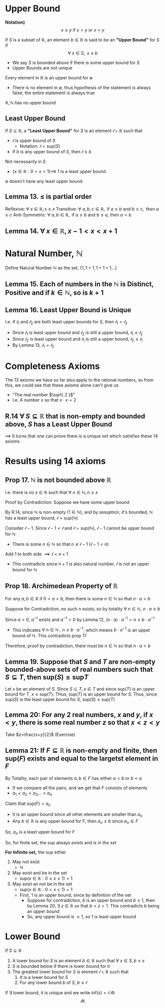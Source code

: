 # Upper Bound
**Notation)**
$$x\leq y \text{ if } x=y \text{ or }x<y$$

If $S$ is a subset of $\mathbb{R}$, an element $b\in\mathbb{R}$ is said to be an **"Upper Bound"** for $S$ if
$$\forall \text{ }x\in S,\text{ } x\leq b$$
- We say $S$ is bounded above if there is some upper bound for $S$
- Upper Bounds are not unique

Every element in $\mathbb{R}$ is an upper bound for $\emptyset$ 
- There is no element in $\emptyset$, thus hypothesis of the statement is always false, the entire statement is always true

$\mathbb{R}, \mathbb{N}$ has no upper bound

## Least Upper Bound
If $S\subseteq \mathbb{R}$, a **"Least Upper Bound"** for $S$ is an element $\mathscr{l}\in\mathbb{R}$ such that
- $\mathscr{l}$ is upper bound of $S$
	- Notation: $\mathscr{l}=\text{sup}(S)$
- If $b$ is any upper bound of $S$, then $\mathscr{l}\leq b$

Not necessarily in $S$
- $\{x\in\mathbb{R}:0<x<1 \} \implies$ 1 is a least upper bound

$\emptyset$ doesn't have any least upper bound

## Lemma 13. $\leq$ is partial order
Reflexive: $\forall \text{ }x\in\mathbb{R}, x\leq x$
Transitive: $\forall \text{ }a,b,c\in\mathbb{R}, \text{ if }a\leq b\text{ and }b\leq c, \text{ then }a\leq c$
Anti-Symmetric: $\forall \text{ }a,b\in\mathbb{R}, \text{ if }a\leq b\text{ and }b\leq a\text{, then }a=b$

## Lemma 14. $\forall \text{ }x\in\mathbb{R}, x-1<x<x+1$


# Natural Number, $\mathbb{N}$
Define Natural Number $\mathbb{N}$ as the set, $\{1,1+1, 1+1+1\dots\}$

## Lemma 15. Each of numbers in the $\mathbb{N}$ is Distinct, Positive and if $k\in\mathbb{N}$, so is $k+1$


## Lemma 16. Least Upper Bound is Unique
I.e. if $\mathscr{l}_{1}$ and $\mathscr{l}_{2}$ are both least upper bounds for $S$, then $\mathscr{l}_{1}=\mathscr{l}_{2}$
- Since $\mathscr{l}_{1}$ is least upper bound and $\mathscr{l}_{2}$ is still a upper bound, $\mathscr{l}_{1}\leq\mathscr{l}_{2}$
- Since $\mathscr{l}_{2}$ is least upper bound and $\mathscr{l}_{1}$ is still a upper bound, $\mathscr{l}_{2}\leq\mathscr{l}_{1}$
- By Lemma 13, $\mathscr{l}_{1}=\mathscr{l}_{2}$


# Completeness Axioms
The 13 axioms we have so far also apply to the rational numbers, so from this, we could see that these axioms alone can't give us
- "The real number $\sqrt{ 2 }$"
- I.e. A number $x$ so that $x\cdot x=2$

## R.14 $\forall \text{ }S\subseteq \mathbb{R}$ that is non-empty and bounded above, $S$ has a Least Upper Bound
$\implies$ It turns that one can prove there is a unique set which satisfies these 14 axioms

# Results using 14 axioms
## Prop 17. $\mathbb{N}$ is not bounded above $\mathbb{R}$
I.e. there is no $x\in\mathbb{R}$ such that $\forall \text{ }n\in\mathbb{N}, n\leq x$

Proof by Contradiction: Suppose we have some upper bound

By R.14, since $\mathbb{N}$ is non-empty ($1\in\mathbb{N}$), and by assuption, it's bounded, $\mathbb{N}$ has a least upper bound, $\mathscr{l}=\text{sup}(\mathbb{N})$

Consider $\mathscr{l}-1$. Since $\mathscr{l}-1<\mathscr{l}$ and $\mathscr{l}=\text{sup}(\mathbb{N})$, $\mathscr{l}-1$ cannot be upper bound for $\mathbb{N}$
- There is some $n\in\mathbb{N}$ so that $n\nleq \mathscr{l}-1\text{ }(\mathscr{l}-1<n)$

Add 1 to both side $\implies \mathscr{l}<n+1$
- This contradicts since $n+1$ is also natural number, $\mathscr{l}$ is not an upper bound for $\mathbb{N}$

## Prop 18. Archimedean Property of $\mathbb{R}$
For any $a,b\in\mathbb{R}$ if $0<a<b$, then there is some $n\in\mathbb{N}$ so that $n\cdot a>b$

Suppose for Contradiction, no such $n$ exists, so by totality $\forall \text{ }n\in\mathbb{N}$, $n\cdot a\leq b$

Since $a>0$, $a^{-1}$ exists and $a^{-1}>0$ by Lemma 12, $(n\cdot a)\cdot a^{-1}=n\leq b\cdot a^{-1}$
- This indicates $\forall \text{ }n\in\mathbb{N}\text{ , }n\leq b\cdot a^{-1}$, which means $b\cdot a^{-1}$ is an upper bound of $\mathbb{N}$. This contradicts prop 17

Therefore, proof by contradiction, there must be $n\in\mathbb{N}$ so that $n\cdot a>b$

## Lemma 19. Suppose that $S$ and $T$ are non-empty bounded-above sets of real numbers such that $S\subseteq T$, then $\text{sup}(S)\leq \text{sup}T$
Let $x$ be an element of $S$. SInce $S\subseteq T, x\in T$ and since $\text{sup}(T)$ is an upper bound for $T$, $x\leq \text{sup}(T)$. THus, $\text{sup}(T)$ is an upper bound for $S$. Thus, since $\text{sup}(S)$ is the least upper bound for $S$, $\text{sup}(S)\leq \text{sup}(T)$

## Lemma 20: For any 2 real numbers, $x$ and $y$, if $x<y$, there is some real number $z$ so that $x<z<y$
Take $z=\frac{x+y}{2}$ (Exercise)

## Lemma 21: If $F\subseteq\mathbb{R}$ is non-empty and finite, then $\text{sup}(F)$ exists and equal to the largetst element in $F$
By Totality, each pair of elements $a,b\in F$ has either $a<b$ or $b<a$
- If we compare all the pairs, and we get that $F$ consists of elements
- $a_{1}<a_{2}<a_{3}\dots<a_{n}$

Claim that $\text{sup}(F)=a_{n}$
- It is an upper bound since all other elements are smaller than $a_{n}$
- Any $b\in\mathbb{R}$ is any upper bound for $F$, then $a_{n}\leq b$ since $a_{n}\in F$

So, $a_{n}$ is a least upper bound for $F$

So, for finite set, the $\text{sup}$ always *exists* and *is in the set*

**For Infinite set,** the $\text{sup}$ either
1) May not exist
	- $\mathbb{N}$
2) May exist and be in the set
	- $\text{sup}(x\in\mathbb{R}:0\leq x\leq 1)=1$
3) May exist an not be in the set
	- $\text{sup}(x\in\mathbb{R}:0< x< 1)=1$
	- First, $1$ is an upper bound, since by definition of the set
		- Suppose for contradiction, $b$ is an upper bound and $b\leq 1$, then by Lemma 20, $\exists \text{ }z\in\mathbb{R}$ so that $b<z<1$. This contradicts $b$ being an upper bound 
		- So, any upper bound is $\geq 1$, so 1 is least upper bound

# Lower Bound
If $S\subseteq \mathbb{R}$
1) A lower bound for $S$ is an element $b\in\mathbb{R}$ such that $\forall \text{ }x\in S, b\leq x$
2) $S$ is bounded below if there is lower bound for it
3) The greatest lower bound for $S$ is element $\mathscr{l}\in\mathbb{R}$ such that
	1) It is a lower bound for $S$
	2) For any lower bound $b$ of $S$, $b\leq\mathscr{l}$

If $\exists \text{ }$ lower bound, it is unique and we write $\text{inf}(s)=\mathscr{l}$
$\mathscr{l}\mathbb{R}$
$$\mathscr{l}\mathbb{R}$$